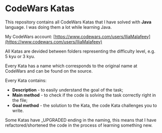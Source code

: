 # CodeWars Katas

This repository contains all CodeWars Katas that I have solved with **Java** language.
I was doing them a lot while learning Java.

My CodeWars account: [https://www.codewars.com/users/IliaMalafeev](https://www.codewars.com/users/IliaMalafeev)

All Katas are devided between folders representing the difficulty level, e.g. 5 kyu or 3 kyu.

Every Kata has a name which corresponds to the original name at CodeWars and can be found on the source.

Every Kata contains:
* **Description** - to easily understand the goal of the task;
* **Main method** - to check if the code is solving the task correctly right in the file;
* **Goal method** - the solution to the Kata, the code Kata challenges you to write.

Some Katas have _UPGRADED ending in the naming, this means that I have refactored/shortened the code in the process of learning something new.

